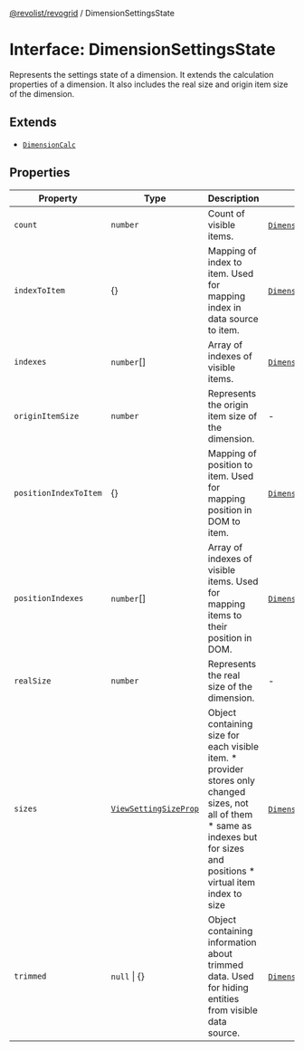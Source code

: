 [@revolist/revogrid](README.md) / DimensionSettingsState

# Interface: DimensionSettingsState

Represents the settings state of a dimension.
It extends the calculation properties of a dimension.
It also includes the real size and origin item size of the dimension.

## Extends

- [`DimensionCalc`](Interface.DimensionCalc.md)

## Properties

| Property | Type | Description | Inherited from | Defined in |
| ------ | ------ | ------ | ------ | ------ |
| `count` | `number` | Count of visible items. | [`DimensionCalc`](Interface.DimensionCalc.md).`count` | [src/types/interfaces.ts:601](https://github.com/revolist/revogrid/blob/fc07fa1dfd1d2d56902bfb887503d551faf5878d/src/types/interfaces.ts#L601) |
| `indexToItem` | \{\} | Mapping of index to item. Used for mapping index in data source to item. | [`DimensionCalc`](Interface.DimensionCalc.md).`indexToItem` | [src/types/interfaces.ts:624](https://github.com/revolist/revogrid/blob/fc07fa1dfd1d2d56902bfb887503d551faf5878d/src/types/interfaces.ts#L624) |
| `indexes` | `number`[] | Array of indexes of visible items. | [`DimensionCalc`](Interface.DimensionCalc.md).`indexes` | [src/types/interfaces.ts:596](https://github.com/revolist/revogrid/blob/fc07fa1dfd1d2d56902bfb887503d551faf5878d/src/types/interfaces.ts#L596) |
| `originItemSize` | `number` | Represents the origin item size of the dimension. | - | [src/types/interfaces.ts:659](https://github.com/revolist/revogrid/blob/fc07fa1dfd1d2d56902bfb887503d551faf5878d/src/types/interfaces.ts#L659) |
| `positionIndexToItem` | \{\} | Mapping of position to item. Used for mapping position in DOM to item. | [`DimensionCalc`](Interface.DimensionCalc.md).`positionIndexToItem` | [src/types/interfaces.ts:613](https://github.com/revolist/revogrid/blob/fc07fa1dfd1d2d56902bfb887503d551faf5878d/src/types/interfaces.ts#L613) |
| `positionIndexes` | `number`[] | Array of indexes of visible items. Used for mapping items to their position in DOM. | [`DimensionCalc`](Interface.DimensionCalc.md).`positionIndexes` | [src/types/interfaces.ts:607](https://github.com/revolist/revogrid/blob/fc07fa1dfd1d2d56902bfb887503d551faf5878d/src/types/interfaces.ts#L607) |
| `realSize` | `number` | Represents the real size of the dimension. | - | [src/types/interfaces.ts:654](https://github.com/revolist/revogrid/blob/fc07fa1dfd1d2d56902bfb887503d551faf5878d/src/types/interfaces.ts#L654) |
| `sizes` | [`ViewSettingSizeProp`](TypeAlias.ViewSettingSizeProp.md) | Object containing size for each visible item. * provider stores only changed sizes, not all of them * same as indexes but for sizes and positions * virtual item index to size | [`DimensionCalc`](Interface.DimensionCalc.md).`sizes` | [src/types/interfaces.ts:643](https://github.com/revolist/revogrid/blob/fc07fa1dfd1d2d56902bfb887503d551faf5878d/src/types/interfaces.ts#L643) |
| `trimmed` | `null` \| \{\} | Object containing information about trimmed data. Used for hiding entities from visible data source. | [`DimensionCalc`](Interface.DimensionCalc.md).`trimmed` | [src/types/interfaces.ts:635](https://github.com/revolist/revogrid/blob/fc07fa1dfd1d2d56902bfb887503d551faf5878d/src/types/interfaces.ts#L635) |
